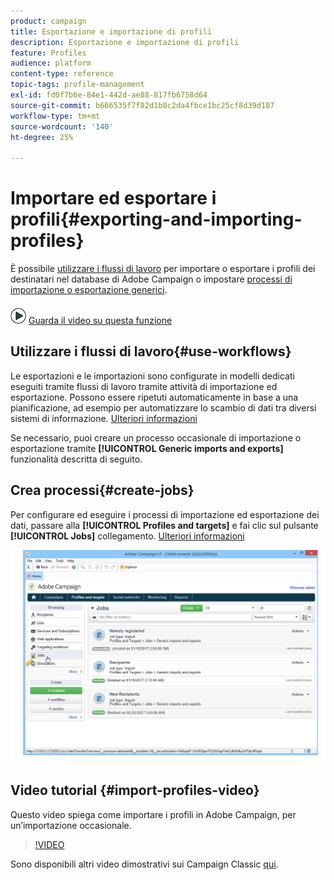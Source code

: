 ```yaml
---
product: campaign
title: Esportazione e importazione di profili
description: Esportazione e importazione di profili
feature: Profiles
audience: platform
content-type: reference
topic-tags: profile-management
exl-id: fd0f7b6e-84e1-442d-ae88-817fb6758d64
source-git-commit: b666535f7f82d1b8c2da4fbce1bc25cf8d39d187
workflow-type: tm+mt
source-wordcount: '140'
ht-degree: 25%

---
```


# Importare ed esportare i profili{#exporting-and-importing-profiles}



È possibile [utilizzare i flussi di lavoro](#use-workflows) per importare o esportare i profili dei destinatari nel database di Adobe Campaign o impostare [processi di importazione o esportazione generici](#create-jobs).

![](assets/do-not-localize/how-to-video.png) [Guarda il video su questa funzione](#import-profiles-video)

## Utilizzare i flussi di lavoro{#use-workflows}

Le esportazioni e le importazioni sono configurate in modelli dedicati eseguiti tramite flussi di lavoro tramite attività di importazione ed esportazione. Possono essere ripetuti automaticamente in base a una pianificazione, ad esempio per automatizzare lo scambio di dati tra diversi sistemi di informazione. [Ulteriori informazioni](../../platform/using/import-export-workflows.md#best-practices-when-importing-data)

Se necessario, puoi creare un processo occasionale di importazione o esportazione tramite **[!UICONTROL Generic imports and exports]** funzionalità descritta di seguito.

## Crea processi{#create-jobs}

Per configurare ed eseguire i processi di importazione ed esportazione dei dati, passare alla **[!UICONTROL Profiles and targets]** e fai clic sul pulsante **[!UICONTROL Jobs]** collegamento. [Ulteriori informazioni](../../platform/using/about-generic-imports-exports.md)

![](assets/s_ncs_user_interface_import_link.png)


## Video tutorial {#import-profiles-video}

Questo video spiega come importare i profili in Adobe Campaign, per un’importazione occasionale.

>[!VIDEO](https://video.tv.adobe.com/v/25608?quality=12)

Sono disponibili altri video dimostrativi sui Campaign Classic [qui](https://experienceleague.adobe.com/docs/campaign-classic-learn/tutorials/overview.html?lang=it).

